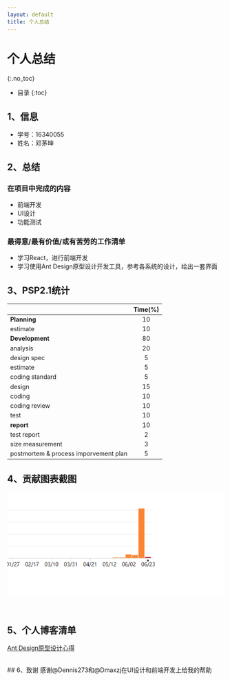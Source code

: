 ```yaml
---
layout: default
title: 个人总结
---
```


# 个人总结
{:.no_toc}

* 目录
{:toc}

## 1、信息

  - 学号：16340055
  - 姓名：邓茅坤

## 2、总结
### 在项目中完成的内容
- 前端开发
- UI设计
- 功能测试

### 最得意/最有价值/或有苦劳的工作清单
- 学习React，进行前端开发
- 学习使用Ant Design原型设计开发工具，参考各系统的设计，给出一套界面

## 3、PSP2.1统计
|         | Time(%)   |
| :--------  | :-----:   |
| **Planning**       | 10     |
| estimate |   10 |
| **Development**       | 80      |
| analysis | 20 |
| design spec| 5 |
| estimate | 5 |
| coding standard| 5 |
| design| 15 |
| coding| 10 |
| coding review | 10|
| test | 10|
| **report** | 10 |
| test report | 2 |
| size measurement | 3 |
| postmortem & process  imporvement plan | 5 |

## 4、贡献图表截图
![](https://github.com/swsad-team/Dashboard/blob/gh-pages/x4-summary/16340055/pics/1.png)

<br/>

## 5、个人博客清单
[Ant Design原型设计心得](https://github.com/swsad-team/Dashboard/blob/gh-pages/x3-techniques/16340055/README.md)

<br/>
## 6、致谢
感谢@Dennis273和@Dmaxzj在UI设计和前端开发上给我的帮助
